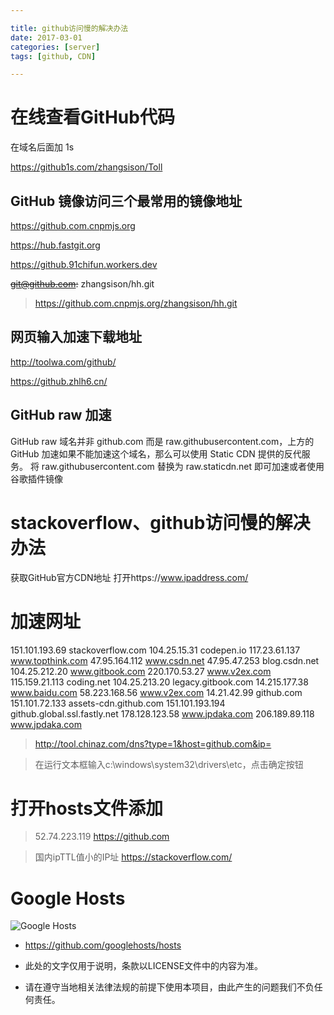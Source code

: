```yaml
---

title: github访问慢的解决办法
date: 2017-03-01
categories: [server]
tags: [github, CDN]

---
```




# 在线查看GitHub代码

 在域名后面加 1s

https://github1s.com/zhangsison/Toll



## GitHub 镜像访问三个最常用的镜像地址

<https://github.com.cnpmjs.org>

<https://hub.fastgit.org>

<https://github.91chifun.workers.dev>

~~git@github.com:~~ zhangsison/hh.git

> https://github.com.cnpmjs.org/zhangsison/hh.git



## 网页输入加速下载地址

http://toolwa.com/github/

https://github.zhlh6.cn/



## GitHub raw 加速

GitHub raw 域名并非 github.com 而是 raw.githubusercontent.com，上方的 GitHub 加速如果不能加速这个域名，那么可以使用 Static CDN 提供的反代服务。
将 raw.githubusercontent.com 替换为 raw.staticdn.net 即可加速或者使用谷歌插件镜像



# stackoverflow、github访问慢的解决办法

获取GitHub官方CDN地址
打开https://www.ipaddress.com/

#   加速网址

151.101.193.69     stackoverflow.com
104.25.15.31       codepen.io
117.23.61.137      www.topthink.com
47.95.164.112      www.csdn.net
47.95.47.253       blog.csdn.net
104.25.212.20      www.gitbook.com
220.170.53.27      www.v2ex.com
115.159.21.113     coding.net
104.25.213.20      legacy.gitbook.com
14.215.177.38      www.baidu.com
58.223.168.56      www.v2ex.com
14.21.42.99        github.com
151.101.72.133     assets-cdn.github.com
151.101.193.194    github.global.ssl.fastly.net
178.128.123.58     www.jpdaka.com
206.189.89.118     www.jpdaka.com


> http://tool.chinaz.com/dns?type=1&host=github.com&ip=

> 在运行文本框输入c:\windows\system32\drivers\etc，点击确定按钮

# 打开hosts文件添加 #

>  52.74.223.119    https://github.com

> 国内ipTTL值小的IP址     https://stackoverflow.com/

# Google Hosts #
![Google Hosts](https://camo.githubusercontent.com/20ff616e6fdca147e0fd26da415cec2cacce290a/68747470733a2f2f7777772e676f6f676c652e636f6d2f6c6f676f732f646f6f646c65732f323031382f686f6c69646179732d323031382d736f75746865726e2d68656d697370686572652d6461792d332d353636323338313038393735313034302d3278612e676966)

- https://github.com/googlehosts/hosts

- 此处的文字仅用于说明，条款以LICENSE文件中的内容为准。

- 请在遵守当地相关法律法规的前提下使用本项目，由此产生的问题我们不负任何责任。
